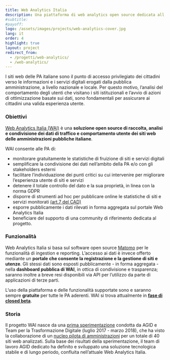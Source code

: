 ```yaml
---
title: Web Analytics Italia
description: Una piattaforma di web analytics open source dedicata all’analisi dei dati di traffico dei siti della pubblica amministrazione.
#subtitle:
#payoff:
logo: /assets/images/projects/web-analytics-cover.jpg
lang: it
order: 4
highlight: true
layout: project
redirect_from:
  - /progetti/web-analytics/
  - /web-analytics/
---
```


I siti web delle PA italiane sono il punto di accesso privilegiato dei
cittadini verso le informazioni e i servizi digitali erogati dalla pubblica
amministrazione, a livello nazionale e locale. Per questo motivo, l’analisi del
comportamento degli utenti che visitano i siti istituzionali e l’avvio di
azioni di ottimizzazione basate sui dati, sono fondamentali per assicurare ai
cittadini una valida esperienza utente.


### Obiettivi

[Web Analytics Italia (WAI)](https://webanalytics.italia.it/) è una **soluzione
open source di raccolta, analisi e condivisione dei dati di traffico e
comportamento utente dei siti web delle amministrazioni pubbliche italiane**.

WAI consente alle PA di:

- monitorare gratuitamente le statistiche di fruizione di siti e servizi
  digitali
- semplificare la condivisione dei dati nell’ambito della PA e/o con gli
  stakeholders esterni
- facilitare l’individuazione dei punti critici su cui intervenire per
  migliorare l’esperienza utente di siti e servizi
- detenere il totale controllo del dato e la sua proprietà, in linea con la
  norma GDPR
- disporre di strumenti ad hoc per pubblicare online le statistiche di siti e
  servizi monitorati [(art.7 del
  CAD)](https://docs.italia.it/italia/piano-triennale-ict/codice-amministrazione-digitale-docs/it/v2017-12-13/_rst/capo1_sezione2_art7.html?highlight=statistiche%20utilizzo)
- esporre pubblicamente i dati rilevati in forma aggregata sul portale Web
  Analytics Italia
- beneficiare del supporto di una community di riferimento dedicata al progetto.

### Funzionalità

Web Analytics Italia si basa sul software open source
[Matomo](https://matomo.org/) per le funzionalità di ingestion e reporting.
L’accesso ai dati è invece offerto mediante un **portale che consente la
registrazione e la gestione di siti e utenze**. Gli stessi dati sono esposti
pubblicamente - in forma aggregata - nella **dashboard pubblica di WAI**, in
ottica di condivisione e trasparenza; saranno inoltre a breve resi disponibili
via API per l’utilizzo da parte di applicazioni di terze parti.

L’uso della piattaforma e delle funzionalità supportate sono e saranno sempre
**gratuite** per tutte le PA aderenti. WAI si trova attualmente in [**fase di
closed beta**](https://webanalytics.italia.it/faq#fase-sperimentazione).

### Storia

Il progetto WAI nasce da una [prima
sperimentazione](https://medium.com/designers-italia/cosa-abbiamo-imparato-su-piwik-64b336d78888)
condotta da AGID e Team per la Trasformazione Digitale (luglio 2017 - marzo
2018), che ha visto la collaborazione di un [nucleo pilota di
amministrazioni](https://medium.com/designers-italia/cosa-fanno-gli-utenti-del-sito-di-un-comune-ce-lo-dice-piwik-dedc67504b35)
per un totale di 40 siti web analizzati. Sulla base dei risultati della
sperimentazione, il team di lavoro AGID dedicato ha definito e sviluppato una
soluzione tecnologica stabile e di lungo periodo, confluita nell’attuale Web
Analytics Italia.
